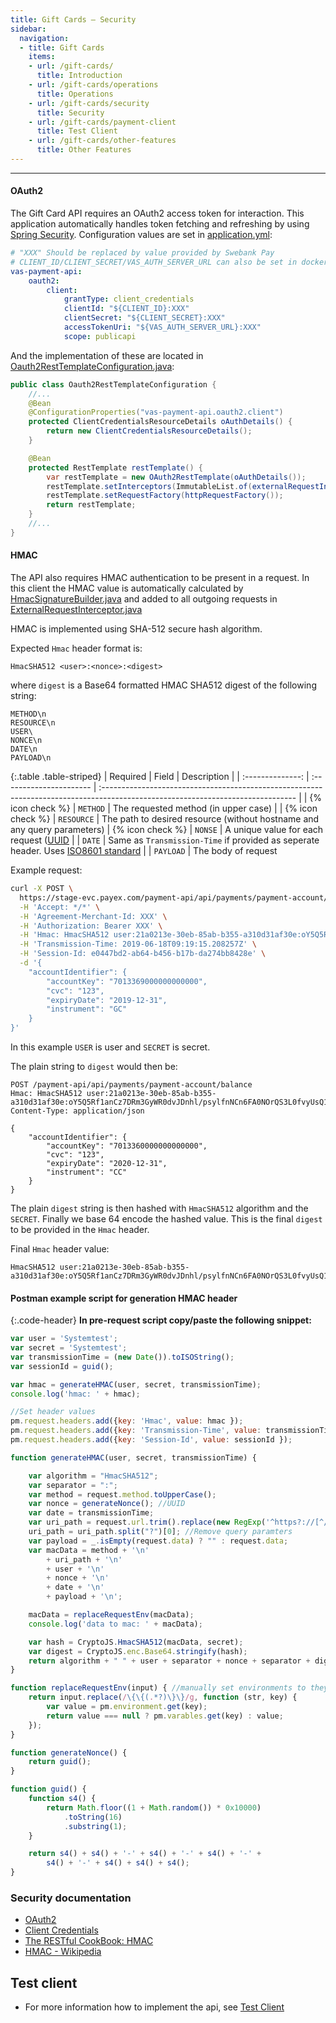```yaml
---
title: Gift Cards – Security
sidebar:
  navigation:
  - title: Gift Cards
    items:
    - url: /gift-cards/
      title: Introduction
    - url: /gift-cards/operations
      title: Operations
    - url: /gift-cards/security
      title: Security
    - url: /gift-cards/payment-client
      title: Test Client
    - url: /gift-cards/other-features
      title: Other Features
---
```


----

#### OAuth2

The Gift Card API requires an OAuth2 access token for interaction. This
application automatically handles token fetching and refreshing by using [Spring
Security][spring-security]. Configuration values are set in
[application.yml][application-yml]:

```yaml
# "XXX" Should be replaced by value provided by Swebank Pay
# CLIENT_ID/CLIENT_SECRET/VAS_AUTH_SERVER_URL can also be set in docker-compose.yml as environment variables if running with docker
vas-payment-api:
    oauth2:
        client:
            grantType: client_credentials
            clientId: "${CLIENT_ID}:XXX"
            clientSecret: "${CLIENT_SECRET}:XXX"
            accessTokenUri: "${VAS_AUTH_SERVER_URL}:XXX"
            scope: publicapi

```

And the implementation of these are located in
[Oauth2RestTemplateConfiguration.java][oauth-rest-java]:

```java
public class Oauth2RestTemplateConfiguration {
    //...
    @Bean
    @ConfigurationProperties("vas-payment-api.oauth2.client")
    protected ClientCredentialsResourceDetails oAuthDetails() {
        return new ClientCredentialsResourceDetails();
    }

    @Bean
    protected RestTemplate restTemplate() {
        var restTemplate = new OAuth2RestTemplate(oAuthDetails());
        restTemplate.setInterceptors(ImmutableList.of(externalRequestInterceptor()));
        restTemplate.setRequestFactory(httpRequestFactory());
        return restTemplate;
    }
    //...
}
```

#### HMAC

The API also requires HMAC authentication to be present in a request. In this
client the HMAC value is automatically calculated by
[HmacSignatureBuilder.java][hmac-signature-builder] and added to all outgoing
requests in [ExternalRequestInterceptor.java][external-request-interceptor]

HMAC is implemented using SHA-512 secure hash algorithm.

Expected `Hmac` header format is:

```text
HmacSHA512 <user>:<nonce>:<digest>
```

where `digest` is a Base64 formatted HMAC SHA512 digest of the following string:

```text
METHOD\n
RESOURCE\n
USER\
NONCE\n
DATE\n
PAYLOAD\n
```

{:.table .table-striped}
|     Required     | Field                   | Description                                                                                                                     |
| :--------------: | :---------------------- | :------------------------------------------------------------------------------------------------------------------------------ |
| {% icon check %} | `METHOD`     | The requested method (in upper case)                                                                                                                                 |
| {% icon check %} | `RESOURCE` | The path to desired resource (without hostname and any query parameters)
| {% icon check %} | `NONSE` | A unique value for each request ([UUID][uuid]
|                  | `DATE` | Same as `Transmission-Time` if provided as seperate header. Uses [ISO8601 standard][iso-8601]
|                  | `PAYLOAD` | The body of request

Example request:

```bash
curl -X POST \
  https://stage-evc.payex.com/payment-api/api/payments/payment-account/balance \
  -H 'Accept: */*' \
  -H 'Agreement-Merchant-Id: XXX' \
  -H 'Authorization: Bearer XXX' \
  -H 'Hmac: HmacSHA512 user:21a0213e-30eb-85ab-b355-a310d31af30e:oY5Q5Rf1anCz7DRm3GyWR0dvJDnhl/psylfnNCn6FA0NOrQS3L0fvyUsQ1IQ9gQPeLUt9J3IM2zwoSfZpDgRJA==' \
  -H 'Transmission-Time: 2019-06-18T09:19:15.208257Z' \
  -H 'Session-Id: e0447bd2-ab64-b456-b17b-da274bb8428e' \
  -d '{
    "accountIdentifier": {
        "accountKey": "7013369000000000000",
        "cvc": "123",
        "expiryDate": "2019-12-31",
        "instrument": "GC"
    }
}'
```

In this example `USER` is user and `SECRET` is secret.

The plain string to `digest` would then be:

```http
POST /payment-api/api/payments/payment-account/balance
Hmac: HmacSHA512 user:21a0213e-30eb-85ab-b355-a310d31af30e:oY5Q5Rf1anCz7DRm3GyWR0dvJDnhl/psylfnNCn6FA0NOrQS3L0fvyUsQ1IQ9gQPeLUt9J3IM2zwoSfZpDgRJA==
Content-Type: application/json

{
    "accountIdentifier": {
        "accountKey": "7013360000000000000",
        "cvc": "123",
        "expiryDate": "2020-12-31",
        "instrument": "CC"
    }
}
```

The plain `digest` string is then hashed with `HmacSHA512` algorithm and the
`SECRET`. Finally we base 64 encode the hashed value. This is the final `digest`
to be provided in the `Hmac` header.

Final `Hmac` header value:

```text
HmacSHA512 user:21a0213e-30eb-85ab-b355-a310d31af30e:oY5Q5Rf1anCz7DRm3GyWR0dvJDnhl/psylfnNCn6FA0NOrQS3L0fvyUsQ1IQ9gQPeLUt9J3IM2zwoSfZpDgRJA==
```

#### Postman example script for generation HMAC header

{:.code-header}
**In pre-request script copy/paste the following snippet:**

```javascript
var user = 'Systemtest';
var secret = 'Systemtest';
var transmissionTime = (new Date()).toISOString();
var sessionId = guid();

var hmac = generateHMAC(user, secret, transmissionTime);
console.log('hmac: ' + hmac);

//Set header values
pm.request.headers.add({key: 'Hmac', value: hmac });
pm.request.headers.add({key: 'Transmission-Time', value: transmissionTime });
pm.request.headers.add({key: 'Session-Id', value: sessionId });

function generateHMAC(user, secret, transmissionTime) {

    var algorithm = "HmacSHA512";
    var separator = ":";
    var method = request.method.toUpperCase();
    var nonce = generateNonce(); //UUID
    var date = transmissionTime;
    var uri_path = request.url.trim().replace(new RegExp('^https?://[^/]+/'), '/'); // strip hostname
    uri_path = uri_path.split("?")[0]; //Remove query paramters
    var payload = _.isEmpty(request.data) ? "" : request.data;
    var macData = method + '\n'
        + uri_path + '\n'
        + user + '\n'
        + nonce + '\n'
        + date + '\n'
        + payload + '\n';

    macData = replaceRequestEnv(macData);
    console.log('data to mac: ' + macData);

    var hash = CryptoJS.HmacSHA512(macData, secret);
    var digest = CryptoJS.enc.Base64.stringify(hash);
    return algorithm + " " + user + separator + nonce + separator + digest;
}

function replaceRequestEnv(input) { //manually set environments to they are populated before hashing
    return input.replace(/\{\{(.*?)\}\}/g, function (str, key) {
        var value = pm.environment.get(key);
        return value === null ? pm.varables.get(key) : value;
    });
}

function generateNonce() {
    return guid();
}

function guid() {
    function s4() {
        return Math.floor((1 + Math.random()) * 0x10000)
            .toString(16)
            .substring(1);
    }

    return s4() + s4() + '-' + s4() + '-' + s4() + '-' +
        s4() + '-' + s4() + s4() + s4();
}
```

### Security documentation

* [OAuth2][oauth2]
* [Client Credentials][client-credentials]
* [The RESTful CookBook: HMAC][restful-cookbook-hmac]
* [HMAC - Wikipedia][hmac]

## Test client

* For more information how to implement the api, see [Test Client][test-client]

[test-client]: /gift-cards/payment-client
[spring-security]: https://docs.spring.io/spring-security-oauth2-boot/docs/current/reference/htmlsingle/#boot-features-security-custom-user-info-client
[application-yml]: https://github.com/PayEx/vas-payment-api-client/blob/master/backend/src/main/resources/application.yml
[oauth-rest-java]: https://github.com/PayEx/vas-payment-api-client/blob/master/backend/src/main/java/com/payex/vas/demo/config/security/Oauth2RestTemplateConfiguration.java
[hmac-signature-builder]: https://github.com/PayEx/vas-payment-api-client/blob/master/backend/src/main/java/com/payex/vas/demo/config/security/HmacSignatureBuilder.java
[external-request-interceptor]: https://github.com/PayEx/vas-payment-api-client/blob/master/backend/src/main/java/com/payex/vas/demo/config/ExternalRequestInterceptor.java
[uuid]: https://tools.ietf.org/rfc/rfc4122.txt
[iso-8601]: https://en.wikipedia.org/wiki/ISO_8601
[oauth2]: https://oauth.net/2/
[client-credentials]: https://www.oauth.com/oauth2-servers/access-tokens/client-credentials/
[restful-cookbook-hmac]: http://restcookbook.com/Basics/loggingin/
[hmac]: https://en.wikipedia.org/wiki/HMAC
